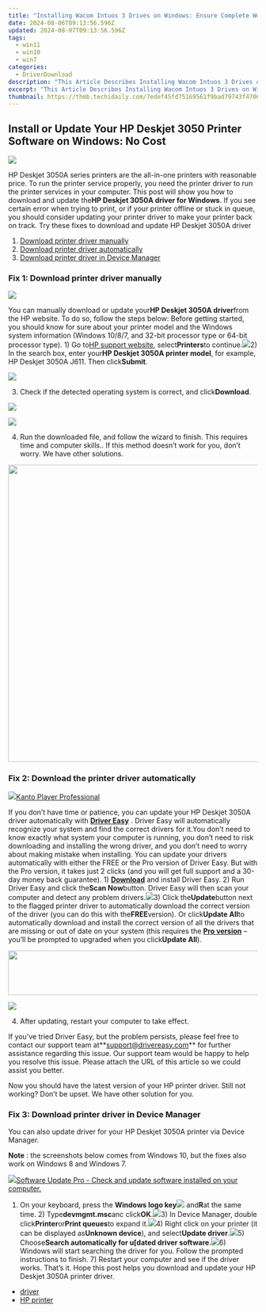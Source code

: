 ```yaml
---
title: "Installing Wacom Intuos 3 Drives on Windows: Ensure Complete Work Performance [Software Update]"
date: 2024-08-06T09:13:56.596Z
updated: 2024-08-07T09:13:56.596Z
tags:
  - win11
  - win10
  - win7
categories:
  - DriverDownload
description: "This Article Describes Installing Wacom Intuos 3 Drives on Windows: Ensure Complete Work Performance [Software Update]"
excerpt: "This Article Describes Installing Wacom Intuos 3 Drives on Windows: Ensure Complete Work Performance [Software Update]"
thumbnail: https://thmb.techidaily.com/7edef45fd75169561f9bad79743f47061c9d71920f2617de0a787d279dfb1ee7.jpg
---
```


## Install or Update Your HP Deskjet 3050 Printer Software on Windows: No Cost

![](https://images.drivereasy.com/wp-content/uploads/2018/06/img_5b14b2e2a10d1.jpg)

HP Deskjet 3050A series printers are the all-in-one printers with reasonable price. To run the printer service properly, you need the printer driver to run the printer services in your computer. This post will show you how to download and update the**HP Deskjet 3050A driver for Windows**. If you see certain error when trying to print, or if your printer offline or stuck in queue, you should consider updating your printer driver to make your printer back on track. Try these fixes to download and update HP Deskjet 3050A driver

1. [Download printer driver manually](https://tools.techidaily.com/drivereasy/download/)
2. [Download printer driver automatically](https://tools.techidaily.com/drivereasy/download/)
3. [Download printer driver in Device Manager](https://tools.techidaily.com/drivereasy/download/)

### Fix 1: Download printer driver manually

<!-- affiliate ads begin -->
<a href="https://shop.incomedia.eu/order/checkout.php?PRODS=12730965&QTY=1&AFFILIATE=108875&CART=1"><img src="https://incomedia.eu/files/images/affiliates/w5/03_WBSX5_728x90_red_CTA.jpg" border="0"></a>
<!-- affiliate ads end -->
You can manually download or update your**HP Deskjet 3050A driver**from the HP website. To do so, follow the steps below: Before getting started, you should know for sure about your printer model and the Windows system information (Windows 10/8/7, and 32-bit processor type or 64-bit processor type). 1) Go to[HP support website](https://support.hp.com/drivers), select**Printers**to continue.![](https://images.drivereasy.com/wp-content/uploads/2018/06/img_5b11087268976.jpg)2) In the search box, enter your**HP Deskjet 3050A printer model**, for example, HP Deskjet 3050A J611\. Then click**Submit**.

![](https://images.drivereasy.com/wp-content/uploads/2018/06/img_5b14aff392de9.png)

3) Check if the detected operating system is correct, and click**Download**.

<!-- affiliate ads begin -->
<a href="https://store.iobit.com/order/checkout.php?PRODS=1468905&QTY=1&AFFILIATE=108875&CART=1"><img src="https://secure.avangate.com/images/merchant/184260348236f9554fe9375772ff966e/ascscan_728x90.png" border="0"></a>
<!-- affiliate ads end -->
![](https://images.drivereasy.com/wp-content/uploads/2018/06/img_5b14b0298d963.jpg)

4) Run the downloaded file, and follow the wizard to finish. This requires time and computer skills.. If this method doesn’t work for you, don’t worry. We have other solutions.

<!-- affiliate ads begin -->
<a href="https://appsumo.8odi.net/c/5597632/2068416/7443" target="_top" id="2068416"><img src="//a.impactradius-go.com/display-ad/7443-2068416" border="0" alt="" width="1200" height="600"/></a><img height="0" width="0" src="https://appsumo.8odi.net/i/5597632/2068416/7443" style="position:absolute;visibility:hidden;" border="0" />
<!-- affiliate ads end -->
### Fix 2: Download the printer driver automatically

<!-- affiliate ads begin -->
<a href="https://secure.2checkout.com/order/checkout.php?PRODS=4742929&QTY=1&AFFILIATE=108875&CART=1"><img src="https://secure.avangate.com/images/merchant/e09fdffe648a30658a9657bbed7b2388/products/boxshot(2).png" border="0">Kanto Player Professional</a>
<!-- affiliate ads end -->
If you don’t have time or patience, you can update your HP Deskjet 3050A driver automatically with **[Driver Easy](https://tools.techidaily.com/drivereasy/download/)** . Driver Easy will automatically recognize your system and find the correct drivers for it.You don’t need to know exactly what system your computer is running, you don’t need to risk downloading and installing the wrong driver, and you don’t need to worry about making mistake when installing. You can update your drivers automatically with either the FREE or the Pro version of Driver Easy. But with the Pro version, it takes just 2 clicks (and you will get full support and a 30-day money back guarantee). 1) **[Download](https://tools.techidaily.com/drivereasy/download/)** and install Driver Easy. 2) Run Driver Easy and click the**Scan Now**button. Driver Easy will then scan your computer and detect any problem drivers.![](https://images.drivereasy.com/wp-content/uploads/2018/06/img_5b11094416ece.jpg)3) Click the**Update**button next to the flagged printer driver to automatically download the correct version of the driver (you can do this with the**FREE**version). Or click**Update All**to automatically download and install the correct version of all the drivers that are missing or out of date on your system (this requires the **[Pro version](https://tools.techidaily.com/drivereasy/download/)** – you’ll be prompted to upgraded when you click**Update All**).

<!-- affiliate ads begin -->
<a href="https://natural-cycles.sjv.io/c/5597632/2072200/17885" target="_top" id="2072200"><img src="//a.impactradius-go.com/display-ad/17885-2072200" border="0" alt="" width="728" height="90"/></a><img height="0" width="0" src="https://imp.pxf.io/i/5597632/2072200/17885" style="position:absolute;visibility:hidden;" border="0" />
<!-- affiliate ads end -->
![](https://images.drivereasy.com/wp-content/uploads/2018/06/img_5b14b2092d99f.jpg)

4) After updating, restart your computer to take effect.

 If you’ve tried Driver Easy, but the problem persists, please feel free to contact our support team at**<support@drivereasy.com>** for further assistance regarding this issue. Our support team would be happy to help you resolve this issue. Please attach the URL of this article so we could assist you better.

Now you should have the latest version of your HP printer driver. Still not working? Don’t be upset. We have other solution for you.

### Fix 3: Download printer driver in Device Manager

You can also update driver for your HP Deskjet 3050A printer via Device Manager.

**Note** : the screenshots below comes from Windows 10, but the fixes also work on Windows 8 and Windows 7.

<!-- affiliate ads begin -->
<a href="https://order.glarysoft.com/order/checkout.php?PRODS=4691139&QTY=1&AFFILIATE=108875&CART=1"><img src="https://secure.avangate.com/images/merchant/6734fa703f6633ab896eecbdfad8953a/products/SU-200-1.png" border="0">Software Update Pro - Check and update software installed on your computer. </a>
<!-- affiliate ads end -->
1) On your keyboard, press the **Windows logo key![](https://images.drivereasy.com/wp-content/uploads/2017/09/img_59b0b16974940.png)** and**R**at the same time. 2) Type**devmgmt.msc**anc click**OK**.![](https://images.drivereasy.com/wp-content/uploads/2018/06/img_5b110c6e575f0.jpg)3) In Device Manager, double click**Printer**or**Print queues**to expand it.![](https://images.drivereasy.com/wp-content/uploads/2018/05/img_5af26e71b4a11.png)4) Right click on your printer (it can be displayed as**Unknown device**), and select**Update driver**.![](https://images.drivereasy.com/wp-content/uploads/2018/05/img_5af26ed419e84.png)5) Choose**Search automatically for u\[dated driver software**.![](https://images.drivereasy.com/wp-content/uploads/2018/05/img_5af26efde74b2.png)6) Windows will start searching the driver for you. Follow the prompted instructions to finish. 7) Restart your computer and see if the driver works. That’s it. Hope this post helps you download and update your HP Deskjet 3050A printer driver.

* [driver](https://tools.techidaily.com/drivereasy/download/)
* [HP printer](https://tools.techidaily.com/drivereasy/download/)

<ins class="adsbygoogle"
     style="display:block"
     data-ad-format="autorelaxed"
     data-ad-client="ca-pub-7571918770474297"
     data-ad-slot="1223367746"></ins>



<ins class="adsbygoogle"
     style="display:block"
     data-ad-client="ca-pub-7571918770474297"
     data-ad-slot="8358498916"
     data-ad-format="auto"
     data-full-width-responsive="true"></ins>
